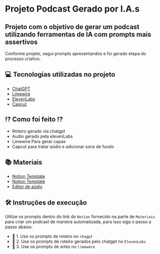 # Projeto Podcast Gerado por I.A.s

## Projeto com o objetivo de gerar um podcast utilizando ferramentas de IA com prompts mais assertivos
  
Conforme projeto, segui prompts apresentandos e foi gerado etapa do processo criativo.

## 💻 Tecnologias utilizadas no projeto
- [ChatGPT](https://chat.openai.com/) 
- [Limewire](https://limewire.com/)
- [ElevenLabs](https://beta.elevenlabs.io/)
- [Capcut](https://www.capcut.com/pt-br/)

## ⁉ Como foi feito ⁉️
- Roteiro gerado via chatgpt
- Audio gerado pela elevenLabs
- Limewire Para gerar capas
- Capcut para tratar aúdio e adicionar sons de fundo

## 📚 Materiais

- [Notion Template](https://www.notion.so/PAS-Podcast-AI-Studio-7567631c0dcc468dbeaadf450415e656)
- [Notion Template](https://helpful-jump-17b.notion.site/PAS-Podcast-AI-Studio-210489e15d7a4a73b743bb159e45d06f?pvs=4)
- [Editor de aúdio](https://www.capcut.com/editor?from_page=landing_page&__action_from=picture_V%C3%ADdeos%20profissionais%20em%20minutos,%20n%C3%A3o%20em%20horas.)


## 🛠️ Instruções de execução
Utilize os prompts dentro do link do `Notion` fornecido na parte de `Materiais` para criar um podcast de maneira automatizada, para isso siga o passo a passo abaixo.

- 🤖 1. Use os prompts de roteiro no `chagpt`
- 🤖 2. Use os prompts de roteiro gerados pelo chatgpt no `ElevenLabs`
- 🤖 3. Use os prompts de artes no `limeware`
